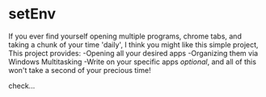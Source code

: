 # setEnv
If you ever find yourself opening multiple programs, chrome tabs, and taking a chunk of your time 'daily', I think you might like this simple project, This project provides: -Opening all your desired apps -Organizing them via Windows Multitasking -Write on your specific apps *optional*, and all of this won't take a second of your precious time!

check...
